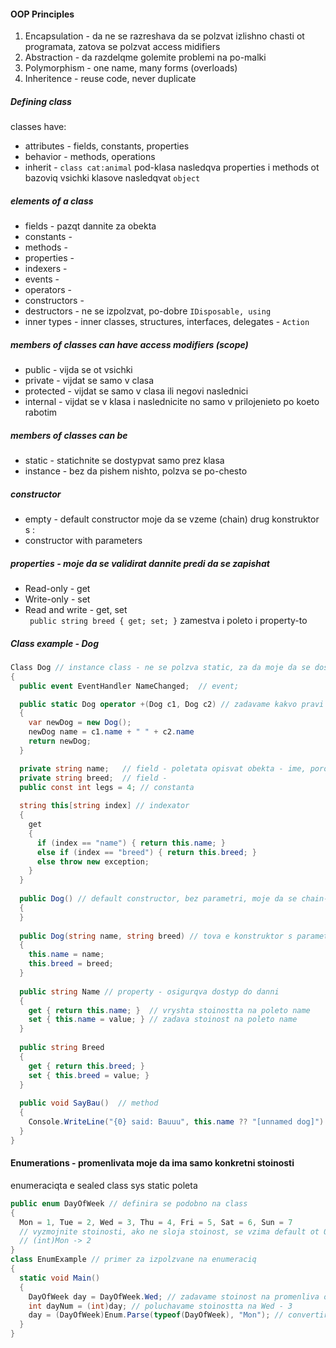 #### OOP Principles
1. Encapsulation - da ne se razreshava da se polzvat izlishno chasti ot programata, zatova se polzvat access midifiers
2. Abstraction - da razdelqme golemite problemi na po-malki
3. Polymorphism - one name, many forms (overloads)
4. Inheritence - reuse code, never duplicate

##### Defining class
classes have:  
* attributes - fields, constants, properties    
* behavior - methods, operations
* inherit - ```class cat:animal``` pod-klasa nasledqva properties i methods ot bazoviq
vsichki klasove nasledqvat ```object```

##### elements of a class
* fields - pazqt dannite za obekta
* constants - 
* methods - 
* properties - 
* indexers -
* events - 
* operators - 
* constructors - 
* destructors - ne se izpolzvat, po-dobre ```IDisposable, using```
* inner types - inner classes, structures, interfaces, delegates - ```Action```

##### members of classes can have access modifiers (scope)
* public - vijda se ot vsichki
* private - vijdat se samo v clasa
* protected - vijdat se samo v clasa ili negovi naslednici
* internal - vijdat se v klasa i naslednicite no samo v prilojenieto po koeto rabotim

##### members of classes can be
* static - statichnite se dostypvat samo prez klasa
* instance - bez da pishem nishto, polzva se po-chesto

##### constructor
* empty - default constructor moje da se vzeme (chain) drug konstruktor s :
* constructor with parameters

##### properties - moje da se validirat dannite predi da se zapishat
* Read-only - get
* Write-only - set
* Read and write - get, set  
``` public string breed { get; set; }``` zamestva i poleto i property-to

##### Class example - Dog

```C#
Class Dog // instance class - ne se polzva static, za da moje da se dostypva otvyn
{
  public event EventHandler NameChanged;  // event;

  public static Dog operator +(Dog c1, Dog c2) // zadavame kakvo pravi operatora
  {
    var newDog = new Dog();
    newDog name = c1.name + " " + c2.name
    return newDog;
  }

  private string name;   // field - poletata opisvat obekta - ime, poroda. pravet se vinagi private
  private string breed;  // field - 
  public const int legs = 4; // constanta
  
  string this[string index] // indexator
  {
    get
    {
      if (index == "name") { return this.name; }
      else if (index == "breed") { return this.breed; }
      else throw new exception;
    }
  }
  
  public Dog() // default constructor, bez parametri, moje da se chain-vat s :
  {
  }
  
  public Dog(string name, string breed) // tova e konstruktor s parametri
  {
    this.name = name;
    this.breed = breed;
  }
  
  public string Name // property - osigurqva dostyp do danni
  {
    get { return this.name; }  // vryshta stoinostta na poleto name
    set { this.name = value; } // zadava stoinost na poleto name
  }
  
  public string Breed
  {
    get { return this.breed; }
    set { this.breed = value; }
  }
  
  public void SayBau()  // method
  {
    Console.WriteLine("{0} said: Bauuu", this.name ?? "[unnamed dog]")
  }
}
```
#### Enumerations - promenlivata moje da ima samo konkretni stoinosti
enumeraciqta e sealed class sys static poleta
```C#
public enum DayOfWeek // definira se podobno na class
{
  Mon = 1, Tue = 2, Wed = 3, Thu = 4, Fri = 5, Sat = 6, Sun = 7 
  // vyzmojnite stoinosti, ako ne sloja stoinost, se vzima default ot 0
  // (int)Mon -> 2
}
class EnumExample // primer za izpolzvane na enumeraciq
{
  static void Main()
  {
    DayOfWeek day = DayOfWeek.Wed; // zadavame stoinost na promenliva ot tozi tip s edna ot vyzmojnite stoinosti
    int dayNum = (int)day; // poluchavame stoinostta na Wed - 3
    day = (DayOfWeek)Enum.Parse(typeof(DayOfWeek), "Mon"); // convertirane na string v DayOfWeek
  }
}
```
